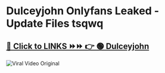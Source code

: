 
 # Dulceyjohn Onlyfans Leaked - Update Files tsqwq

## <h2><a href="https://clipsfans.com/Dulceyjohn&ref=git">🔗 Click to LINKS ⏩⏩ 👉 🟢 Dulceyjohn </a></h2>

<a href="https://clipsfans.com/Dulceyjohn&ref=git" rel="nofollow" data-target="animated-image.originalLink"><img src="https://i.ibb.co.com/xMMVF88/686577567.gif" alt="Viral Video Original" style="max-width: 100%; display: inline-block;" data-target="animated-image.originalImage"></a>

